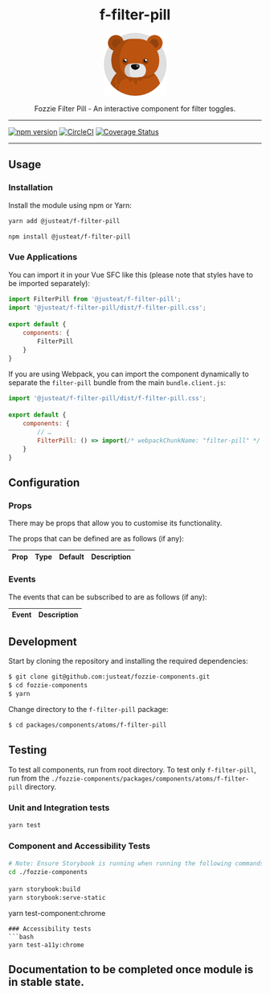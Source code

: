 <div align="center">

# f-filter-pill

<img width="125" alt="Fozzie Bear" src="../../../../bear.png" />

Fozzie Filter Pill - An interactive component for filter toggles.

</div>

---

[![npm version](https://badge.fury.io/js/%40justeat%2Ff-filter-pill.svg)](https://badge.fury.io/js/%40justeat%2Ff-filter-pill)
[![CircleCI](https://circleci.com/gh/justeat/fozzie-components.svg?style=svg)](https://circleci.com/gh/justeat/workflows/fozzie-components)
[![Coverage Status](https://coveralls.io/repos/github/justeat/f-filter-pill/badge.svg)](https://coveralls.io/github/justeat/f-filter-pill)

---

## Usage

### Installation

Install the module using npm or Yarn:

```sh
yarn add @justeat/f-filter-pill
```

```sh
npm install @justeat/f-filter-pill
```



### Vue Applications

You can import it in your Vue SFC like this (please note that styles have to be imported separately):

```js
import FilterPill from '@justeat/f-filter-pill';
import '@justeat/f-filter-pill/dist/f-filter-pill.css';

export default {
    components: {
        FilterPill
    }
}
```

If you are using Webpack, you can import the component dynamically to separate the `filter-pill` bundle from the main `bundle.client.js`:

```js
import '@justeat/f-filter-pill/dist/f-filter-pill.css';

export default {
    components: {
        // …
        FilterPill: () => import(/* webpackChunkName: "filter-pill" */ '@justeat/f-filter-pill')
    }
}
```

## Configuration

### Props

There may be props that allow you to customise its functionality.

The props that can be defined are as follows (if any):

| Prop  | Type  | Default | Description |
| ----- | ----- | ------- | ----------- |

### Events

The events that can be subscribed to are as follows (if any):

| Event | Description |
| ----- | ----------- |

## Development

Start by cloning the repository and installing the required dependencies:

```sh
$ git clone git@github.com:justeat/fozzie-components.git
$ cd fozzie-components
$ yarn
```

Change directory to the `f-filter-pill` package:

```sh
$ cd packages/components/atoms/f-filter-pill
```

## Testing

To test all components, run from root directory.
To test only `f-filter-pill`, run from the `./fozzie-components/packages/components/atoms/f-filter-pill` directory.

### Unit and Integration tests

```sh
yarn test
```

### Component and Accessibility Tests

```bash
# Note: Ensure Storybook is running when running the following commands
cd ./fozzie-components

yarn storybook:build
yarn storybook:serve-static
```

yarn test-component:chrome
```
### Accessibility tests
```bash
yarn test-a11y:chrome
```
## Documentation to be completed once module is in stable state.


